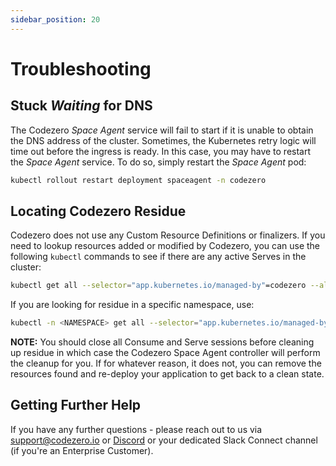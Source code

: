 ```yaml
---
sidebar_position: 20
---
```


# Troubleshooting

## Stuck _Waiting_ for DNS

The Codezero _Space Agent_ service will fail to start if it is unable to obtain the DNS address of the cluster. Sometimes, the Kubernetes retry logic will time out before the ingress is ready. In this case, you may have to restart the _Space Agent_ service. To do so, simply restart the _Space Agent_ pod:

```bash
kubectl rollout restart deployment spaceagent -n codezero
```

## Locating Codezero Residue

Codezero does not use any Custom Resource Definitions or finalizers. If you need to lookup resources added or modified by Codezero, you can use the following `kubectl` commands to see if there are any active Serves in the cluster:

```bash
kubectl get all --selector="app.kubernetes.io/managed-by"=codezero --all-namespaces
```

If you are looking for residue in a specific namespace, use:

```bash
kubectl -n <NAMESPACE> get all --selector="app.kubernetes.io/managed-by"=codezero
```

**NOTE:** You should close all Consume and Serve sessions before cleaning up residue in which case the Codezero Space Agent controller will perform the cleanup for you. If for whatever reason, it does not, you can remove the resources found and re-deploy your application to get back to a clean state.

## Getting Further Help

If you have any further questions - please reach out to us via [support@codezero.io](mailto:support@codezero.io) or [Discord](https://discord.gg/wx3JkVjTPy) or your dedicated Slack Connect channel (if you're an Enterprise Customer).
